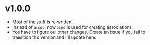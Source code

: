 # v1.0.0

- Most of the stuff is re-written.
- Instead of `assoc`, now `bind` is used for creating associations.
- You have to figure out other changes. Create an issue if you fail to transition this version and I'll update here.
